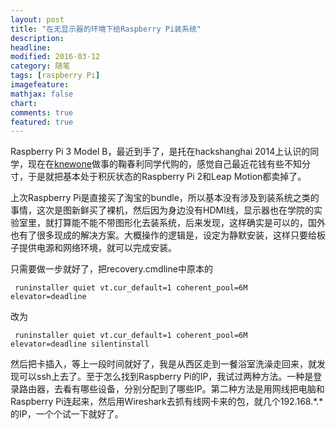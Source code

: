 ```yaml
---
layout: post
title: "在无显示器的环境下给Raspberry Pi装系统"
description: 
headline:
modified: 2016-03-12
category: 随笔
tags: [raspberry Pi]
imagefeature:
mathjax: false
chart:
comments: true
featured: true
---
```


Raspberry Pi 3 Model B，最近到手了，是托在hackshanghai 2014上认识的同学，现在在[knewone](https://knewone.com/)做事的鞠春利同学代购的，感觉自己最近花钱有些不知分寸，于是就把基本处于积灰状态的Raspberry Pi 2和Leap Motion都卖掉了。

上次Raspberry Pi是直接买了淘宝的bundle，所以基本没有涉及到装系统之类的事情，这次是图新鲜买了裸机，然后因为身边没有HDMI线，显示器也在学院的实验室里，就打算能不能不带图形化去装系统，后来发现，这样确实是可以的，国外也有了很多现成的解决方案。大概操作的逻辑是，设定为静默安装，这样只要给板子提供电源和网络环境，就可以完成安装。

只需要做一步就好了，把recovery.cmdline中原本的

```
 runinstaller quiet vt.cur_default=1 coherent_pool=6M elevator=deadline
```

改为

```
 runinstaller quiet vt.cur_default=1 coherent_pool=6M elevator=deadline silentinstall
```

然后把卡插入，等上一段时间就好了，我是从西区走到一餐浴室洗澡走回来，就发现可以ssh上去了。至于怎么找到Raspberry Pi的IP，我试过两种方法。一种是登录路由器，去看有哪些设备，分别分配到了哪些IP。第二种方法是用网线把电脑和Raspberry Pi连起来，然后用Wireshark去抓有线网卡来的包，就几个192.168.*.*的IP，一个个试一下就好了。